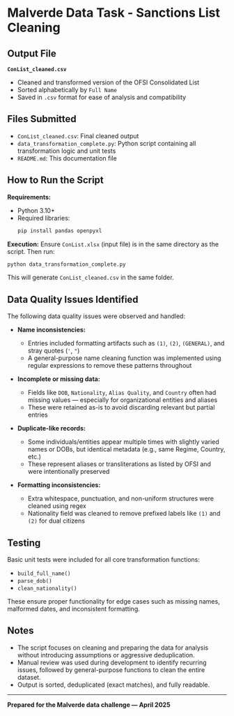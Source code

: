# Malverde Data Task - Sanctions List Cleaning

## Output File
**`ConList_cleaned.csv`**
- Cleaned and transformed version of the OFSI Consolidated List
- Sorted alphabetically by `Full Name`
- Saved in `.csv` format for ease of analysis and compatibility

## Files Submitted
- `ConList_cleaned.csv`: Final cleaned output
- `data_transformation_complete.py`: Python script containing all transformation logic and unit tests
- `README.md`: This documentation file

## How to Run the Script
**Requirements:**
- Python 3.10+
- Required libraries:
  ```bash
  pip install pandas openpyxl
  ```

**Execution:**
Ensure `ConList.xlsx` (input file) is in the same directory as the script. Then run:
```bash
python data_transformation_complete.py
```
This will generate `ConList_cleaned.csv` in the same folder.

## Data Quality Issues Identified
The following data quality issues were observed and handled:

- **Name inconsistencies:**
  - Entries included formatting artifacts such as `(1)`, `(2)`, `(GENERAL)`, and stray quotes (`'`, `"`)
  - A general-purpose name cleaning function was implemented using regular expressions to remove these patterns throughout

- **Incomplete or missing data:**
  - Fields like `DOB`, `Nationality`, `Alias Quality`, and `Country` often had missing values — especially for organizational entities and aliases
  - These were retained as-is to avoid discarding relevant but partial entries

- **Duplicate-like records:**
  - Some individuals/entities appear multiple times with slightly varied names or DOBs, but identical metadata (e.g., same Regime, Country, etc.)
  - These represent aliases or transliterations as listed by OFSI and were intentionally preserved

- **Formatting inconsistencies:**
  - Extra whitespace, punctuation, and non-uniform structures were cleaned using regex
  - Nationality field was cleaned to remove prefixed labels like `(1)` and `(2)` for dual citizens

## Testing
Basic unit tests were included for all core transformation functions:
- `build_full_name()`
- `parse_dob()`
- `clean_nationality()`

These ensure proper functionality for edge cases such as missing names, malformed dates, and inconsistent formatting.

## Notes
- The script focuses on cleaning and preparing the data for analysis without introducing assumptions or aggressive deduplication.
- Manual review was used during development to identify recurring issues, followed by general-purpose functions to clean the entire dataset.
- Output is sorted, deduplicated (exact matches), and fully readable.

---
**Prepared for the Malverde data challenge — April 2025**
